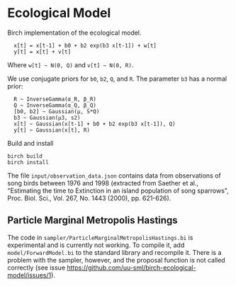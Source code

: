 # Ecological Model
Birch implementation of the ecological model.
```
  x[t] = x[t-1] + b0 + b2 exp(b3 x[t-1]) + w[t]
  y[t] = x[t] + v[t]
```
Where `w[t] ~ N(0, Q)` and `v[t] ~ N(0, R)`.

We use conjugate priors for `b0`, `b2`, `Q`, and `R`. The parameter `b3` has a
normal prior:
```
  R ~ InverseGamma(α_R, β_R)
  Q ~ InverseGamma(α_Q, β_Q)
  [b0, b2] ~ Gaussian(μ, S*Q)
  b3 ~ Gaussian(μ3, s2)
  x[t] ~ Gaussian(x[t-1] + b0 + b2 exp(b3 x[t-1]), Q)
  y[t] ~ Gaussian(x[t], R)
```

Build and install
```
birch build
birch install
```

The file `input/observation_data.json` contains data from observations of song
birds between 1976 and 1998 (extracted from Saether et al., "Estimating the time to Extinction
in an island population of song sparrows", Proc. Biol. Sci., Vol. 267, No. 1443
(2000), pp. 621-626).

## Particle Marginal Metropolis Hastings
The code in `sampler/ParticleMarginalMetropolisHastings.bi` is experimental and is currently not working.
To compile it, add `model/ForwardModel.bi` to the standard library and recompile it. There is a problem with the sampler, however, and the proposal function is not called correctly (see issue https://github.com/uu-sml/birch-ecological-model/issues/1).
